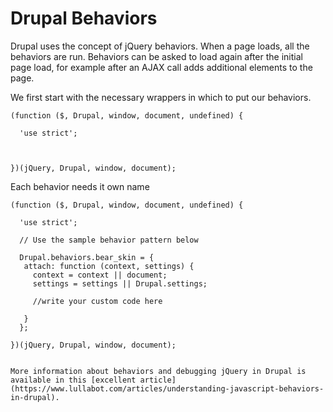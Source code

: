 # Drupal Behaviors

Drupal uses the concept of jQuery behaviors. When a page loads, all the behaviors are run. Behaviors can be asked to load again after the initial page load, for example after an AJAX call adds additional elements to the page. 

We first start with the necessary wrappers in which to put our behaviors.

```
(function ($, Drupal, window, document, undefined) {

  'use strict';

  
 
})(jQuery, Drupal, window, document);
```

Each behavior needs it own name
```
(function ($, Drupal, window, document, undefined) {

  'use strict';

  // Use the sample behavior pattern below
  
  Drupal.behaviors.bear_skin = {
   attach: function (context, settings) {
     context = context || document;
     settings = settings || Drupal.settings;
     
     //write your custom code here
  
   }
  };
 
})(jQuery, Drupal, window, document);
```

```

More information about behaviors and debugging jQuery in Drupal is available in this [excellent article](https://www.lullabot.com/articles/understanding-javascript-behaviors-in-drupal).